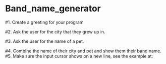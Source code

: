 # Band_name_generator
#1. Create a greeting for your program

#2. Ask the user for the city that they grew up in.

#3. Ask the user for the name of a pet.

#4. Combine the name of their city and pet and show them their band name.
#5. Make sure the input cursor shows on a new line, see the example at:



